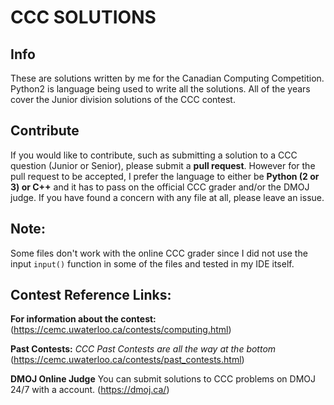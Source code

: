 # CCC SOLUTIONS

## Info
These are solutions written by me for the Canadian Computing Competition. Python2 is
language being used to write all the solutions. All of the years cover the Junior
division solutions of the CCC contest.

## Contribute
If you would like to contribute, such as submitting a solution to a CCC question
(Junior or Senior), please submit a **pull request**. However for the pull request
to be accepted, I prefer the language to either be **Python (2 or 3) or C++** and it has to pass
on the official CCC grader and/or the DMOJ judge. If you have
found a concern with any file at all, please leave an issue.

## Note:
Some files don't work with the online CCC grader since I did not use the input
`input()` function in some of the files and tested in my IDE itself.

## Contest Reference Links:
**For information about the contest:**\
(https://cemc.uwaterloo.ca/contests/computing.html)

**Past Contests:** *CCC Past Contests are all the way at the bottom*
(https://cemc.uwaterloo.ca/contests/past_contests.html)

**DMOJ Online Judge** 
You can submit solutions to CCC problems on DMOJ 24/7 with a account.
(https://dmoj.ca/)

